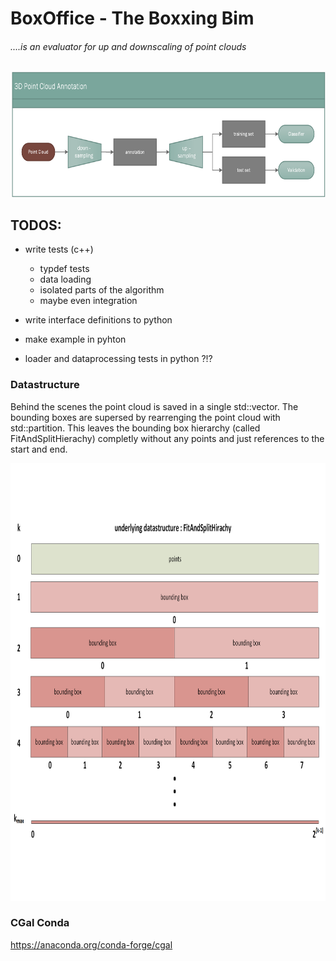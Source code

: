 # BoxOffice - The Boxxing Bim 

###### ....is an evaluator for up and downscaling of point clouds

<img src="/docs/overview_paper.png" height="200">


## TODOS:
* write tests (c++) 
    * typdef tests
    * data loading 
    * isolated parts of the algorithm
    * maybe even integration
    
* write interface definitions to python
* make example in pyhton 
* loader and dataprocessing tests in python ?!?

### Datastructure
Behind the scenes the point cloud is saved in a single std::vector. The bounding boxes are supersed by rearrenging the 
point cloud with std::partition. This leaves the bounding box hierarchy (called FitAndSplitHierachy) completly without any points and just references to the start and end.

[comment]: <> (![]&#40;/docs/bounding_hirachie.png&#41;)
<img src="/docs/bounding_hirachie.png" height="700">

### CGal Conda
https://anaconda.org/conda-forge/cgal